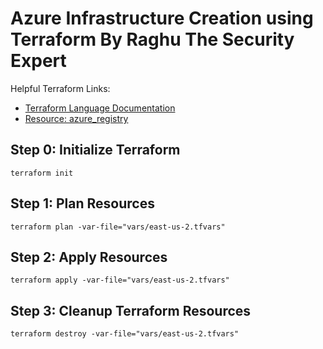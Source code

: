 # Azure Infrastructure Creation using Terraform By Raghu The Security Expert

Helpful Terraform Links:
- [Terraform Language Documentation](https://www.terraform.io/docs/language/index.html)
- [Resource: azure_registry](https://registry.terraform.io/namespaces/Azure)

## Step 0: Initialize Terraform
```
terraform init
```

## Step 1: Plan Resources
```
terraform plan -var-file="vars/east-us-2.tfvars"
```

## Step 2: Apply Resources
```
terraform apply -var-file="vars/east-us-2.tfvars"
```

## Step 3: Cleanup Terraform Resources
```
terraform destroy -var-file="vars/east-us-2.tfvars"
